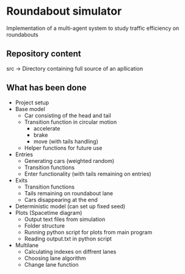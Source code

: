 # Roundabout simulator
Implementation of a multi-agent system to study traffic efficiency on roundabouts

## Repository content

src -> Directory containing full source of an apllication

## What has been done

- Project setup
- Base model
    - Car consisting of the head and tail
    - Transition function in circular motion
        - accelerate
        - brake
        - move (with tails handling)
    - Helper functions for future use
- Entries
    - Generating cars (weighted random)
    - Transition functions
    - Enter functionality (with tails remaining on entries)
- Exits
    - Transition functions
    - Tails remaining on roundabout lane
    - Cars disappearing at the end
- Deterministic model (can set up fixed seed)
- Plots (Spacetime diagram)
    - Output text files from simulation 
    - Folder structure
    - Running python script for plots from main program
    - Reading output.txt in python script
- Multilane
    - Calculating indexes on diffrent lanes
    - Choosing lane algorithm
    - Change lane function
